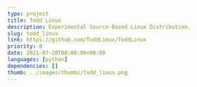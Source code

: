 ```yaml
---
type: project
title: Todd Linux
description: Experimental Source-Based Linux Distribution.
slug: todd_linux
link: https://github.com/ToddLinux/ToddLinux
priority: 0
date: 2021-07-20T00:00:00+00:00
languages: [python]
dependencies: []
thumb: ../images/thumbs/todd_linux.png
---
```


